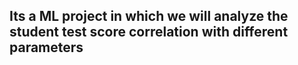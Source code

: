 ## Its a ML project in which we will analyze the student test score correlation with different parameters 

